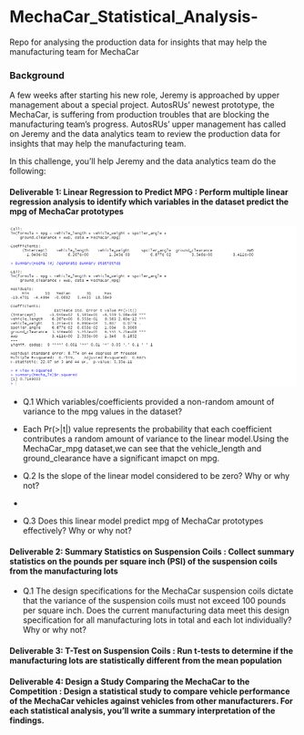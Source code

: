 # MechaCar_Statistical_Analysis-
Repo for analysing the production data for insights that may help the manufacturing team for MechaCar

### Background
A few weeks after starting his new role, Jeremy is approached by upper management about a special project. AutosRUs’ newest prototype, the MechaCar, is suffering from production troubles that are blocking the manufacturing team’s progress. AutosRUs’ upper management has called on Jeremy and the data analytics team to review the production data for insights that may help the manufacturing team.

In this challenge, you’ll help Jeremy and the data analytics team do the following:

#### Deliverable 1: Linear Regression to Predict MPG : Perform multiple linear regression analysis to identify which variables in the dataset predict the mpg of MechaCar prototypes

![alt text](https://github.com/RGK73/MechaCar_Statistical_Analysis-/blob/main/Images/MechaCar_lm_summary.png)

- Q.1 Which variables/coefficients provided a non-random amount of variance to the mpg values in the dataset?
- Each Pr(>|t|) value represents the probability that each coefficient contributes a random amount of variance to the linear model.Using the MechaCar_mpg dataset,we can see that the vehicle_length and ground_clearance have a significant imapct on mpg.

- Q.2 Is the slope of the linear model considered to be zero? Why or why not?
- 

- Q.3 Does this linear model predict mpg of MechaCar prototypes effectively? Why or why not?

#### Deliverable 2: Summary Statistics on Suspension Coils : Collect summary statistics on the pounds per square inch (PSI) of the suspension coils from the manufacturing lots

- Q.1 The design specifications for the MechaCar suspension coils dictate that the variance of the suspension coils must not exceed 100 pounds per square inch. Does the current manufacturing data meet this design specification for all manufacturing lots in total and each lot individually? Why or why not?

#### Deliverable 3: T-Test on Suspension Coils : Run t-tests to determine if the manufacturing lots are statistically different from the mean population

#### Deliverable 4: Design a Study Comparing the MechaCar to the Competition : Design a statistical study to compare vehicle performance of the MechaCar vehicles against vehicles from other manufacturers. For each statistical analysis, you’ll write a summary interpretation of the findings.

